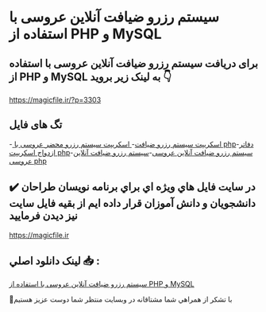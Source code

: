 # سیستم رزرو ضیافت آنلاین عروسی با استفاده از PHP و MySQL

## برای دریافت سیستم رزرو ضیافت آنلاین عروسی با استفاده از PHP و MySQL به لینک زیر بروید 👇

https://magicfile.ir/?p=3303

## تگ های فایل

-[ اسکریپت سیستم رزرو ضیافت](https://magicfile.ir/product/%d8%b3%db%8c%d8%b3%d8%aa%d9%85-%d8%b1%d8%b2%d8%b1%d9%88-%d8%b6%db%8c%d8%a7%d9%81%d8%aa-%d8%a2%d9%86%d9%84%d8%a7%db%8c%d9%86-%d8%b9%d8%b1%d9%88%d8%b3%db%8c-php-mysql/)-[ اسکریپت سیستم رزرو محضر عروسی با php](https://magicfile.ir/product/%d8%b3%db%8c%d8%b3%d8%aa%d9%85-%d8%b1%d8%b2%d8%b1%d9%88-%d8%b6%db%8c%d8%a7%d9%81%d8%aa-%d8%a2%d9%86%d9%84%d8%a7%db%8c%d9%86-%d8%b9%d8%b1%d9%88%d8%b3%db%8c-php-mysql/)-[دفاتر ازدواج اسکریپت php](https://magicfile.ir/product/%d8%b3%db%8c%d8%b3%d8%aa%d9%85-%d8%b1%d8%b2%d8%b1%d9%88-%d8%b6%db%8c%d8%a7%d9%81%d8%aa-%d8%a2%d9%86%d9%84%d8%a7%db%8c%d9%86-%d8%b9%d8%b1%d9%88%d8%b3%db%8c-php-mysql/)-[سیستم رزرو ضیافت آنلاین عروسی](https://magicfile.ir/product/%d8%b3%db%8c%d8%b3%d8%aa%d9%85-%d8%b1%d8%b2%d8%b1%d9%88-%d8%b6%db%8c%d8%a7%d9%81%d8%aa-%d8%a2%d9%86%d9%84%d8%a7%db%8c%d9%86-%d8%b9%d8%b1%d9%88%d8%b3%db%8c-php-mysql/)-[سیستم رزرو ضیافت آنلاین عروسی php](https://magicfile.ir/product/%d8%b3%db%8c%d8%b3%d8%aa%d9%85-%d8%b1%d8%b2%d8%b1%d9%88-%d8%b6%db%8c%d8%a7%d9%81%d8%aa-%d8%a2%d9%86%d9%84%d8%a7%db%8c%d9%86-%d8%b9%d8%b1%d9%88%d8%b3%db%8c-php-mysql/)

## ✔️ در سايت فايل هاي ويژه اي براي برنامه نويسان طراحان دانشجويان و دانش آموزان قرار داده ايم از بقيه فايل سايت نيز ديدن فرماييد

https://magicfile.ir


## لينک دانلود اصلي 📥 :

[سیستم رزرو ضیافت آنلاین عروسی با استفاده از PHP و MySQL](https://magicfile.ir/product/%d8%b3%db%8c%d8%b3%d8%aa%d9%85-%d8%b1%d8%b2%d8%b1%d9%88-%d8%b6%db%8c%d8%a7%d9%81%d8%aa-%d8%a2%d9%86%d9%84%d8%a7%db%8c%d9%86-%d8%b9%d8%b1%d9%88%d8%b3%db%8c-php-mysql/) 


🙏با تشکر از همراهي شما مشتاقانه در وبسایت منتظر شما دوست عزیز هستیم

